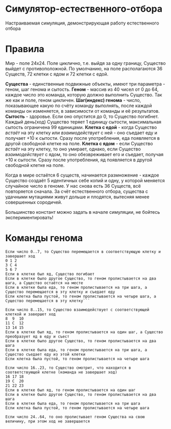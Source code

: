 # Симулятор-естественного-отбора
Настраиваемая симуляция, демонстрирующая работу естественного отбора

# Правила
Мир - поле 24х24. Поле циклично, т.е. выйдя за одну границу, Существо выйдет с противоположной.
По умолчанию, на поле располагаются 36 Существ, 72 клетки с ядом и 72 клетки с едой.

**Существа** - единственные подвижные объекты, имеют три параметра - геном, шаг генома и сытость. 
**Геном** - массив из 40 чисел от 0 до 64, каждое число это команда, которую должно выполнить Существо. Так же как и поле, геном цикличен. 
**Шаг(индекс) генома** - число, показывающее какую по счёту команду выполнять, после каждой команды он изменяется, в зависимости от команды и её результатов. 
**Сытость** - здоровье. Если оно опустится до 0, то Существо погибнет. Каждый день(ход) Существо теряет 1 единицу сытости, максимальная сытость ограничена 99 единицами.
**Клетка с едой** - когда Существо *встаёт* на эту клетку или *взаимодействует* с ней - оно съедает еду и получает +10 к сытости. Сразу после употребления, еда появляется в другой свободной клетке на поле.
**Клетка с ядом** - если Существо *встаёт* на эту клетку, то оно умирает, однако, если Существо *взаимодействует* с ядом, то оно обезвреживает его и съедает, получая +10 к сытости. Сразу после употребления, яд появляется в другой свободной клетке на поле.

Когда в мире остаётся 6 существ, начинается размножение - каждое Существо создаёт 5 идентичных себе копий и одну, у которой меняется случайное число в геноме. У нас снова есть 36 Существ, всё повторяется сначала. За счёт естественного отбора, существа с удачными мутациями живут дольше и плодятся, вытесняя менее совершенных сородичей. 


Большинство констант можно задать в начале симуляции, не бойтесь экспериментировать!

# Команды генома
```
Если число 0..7, то Существо перемещается в соответствующую клетку и завершает ход
0 1 2
3 C 4
5 6 7
Если в клетке был яд, Существо погибает
Если в клетке было другое Существо, то геном пролистывается на два шага, а Существо остаётся на месте
Если в клетке была еда, то геном пролистывается на три шага, а Существо перемещается в эту клетку и съедает еду
Если клетка была пустой, то геном пролистывается на четыре шага, а Существо перемещается в эту клетку```

Если число 8..15, то Существо взаимодействует с соответствующей клеткой и завершет ход
8  9  10
11 C  12
13 14 15
Если в клетке был яд, то геном пролистывается на один шаг, а Существо преобразует яд в еду и съест
Если в клетке было другое Существо, то геном пролистывается на два шага
Если в клетке была еда, то геном пролистывается на три шага, а Существо съедает еду из этой клетки
Если клетка была пустой, то геном пролистывается на четыре шага

Если число 16..23, то Существо смотрит, что находится в соответствующей клетке (команда не завершает ход)
16 17 18
19 C  20
21 22 23
Если в клетке был яд, то геном пролистывается на один шаг
Если в клетке было другое Существо, то геном пролистывается на два шага
Если в клетке была еда, то геном пролистывается на три шага
Если клетка была пустой, то геном пролистывается на четыре шага

Если число 24..64, то оно пролистывает геном Существа на свою величину, при этом ход не завершается
